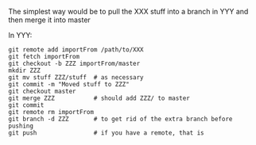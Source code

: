 The simplest way would be to pull the XXX stuff into a branch in YYY and then merge it into master

In YYY:

```
git remote add importFrom /path/to/XXX
git fetch importFrom
git checkout -b ZZZ importFrom/master
mkdir ZZZ
git mv stuff ZZZ/stuff 	# as necessary
git commit -m "Moved stuff to ZZZ"
git checkout master
git merge ZZZ			# should add ZZZ/ to master
git commit
git remote rm importFrom
git branch -d ZZZ		# to get rid of the extra branch before pushing
git push				# if you have a remote, that is
```
